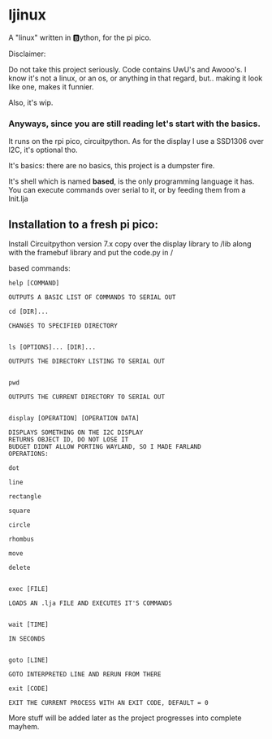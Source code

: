 # ljinux
A "linux" written in 🅱️ython, for the pi pico.

Disclaimer: 

Do not take this project seriously. Code contains UwU's and Awooo's.
I know it's not a linux, or an os, or anything in that regard, but.. making it look like one, makes it funnier.

Also, it's wip.

<h3>Anyways, since you are still reading let's start with the basics.</h3>
It runs on the rpi pico, circuitpython.
As for the display I use a SSD1306 over I2C, it's optional tho.

It's basics:
there are no basics, this project is a dumpster fire.

It's shell which is named <b>based</b>, is the only programming language it has.
You can execute commands over serial to it, or by feeding them from a Init.lja

<h2>Installation to a fresh pi pico:</h2>

Install Circuitpython version 7.x
copy over the display library to /lib along with the framebuf library
and put the code.py in /

based commands:
```
help [COMMAND]

OUTPUTS A BASIC LIST OF COMMANDS TO SERIAL OUT

cd [DIR]...

CHANGES TO SPECIFIED DIRECTORY


ls [OPTIONS]... [DIR]...

OUTPUTS THE DIRECTORY LISTING TO SERIAL OUT


pwd

OUTPUTS THE CURRENT DIRECTORY TO SERIAL OUT


display [OPERATION] [OPERATION DATA]

DISPLAYS SOMETHING ON THE I2C DISPLAY
RETURNS OBJECT ID, DO NOT LOSE IT
BUDGET DIDNT ALLOW PORTING WAYLAND, SO I MADE FARLAND
OPERATIONS:

dot

line

rectangle

square

circle

rhombus

move

delete


exec [FILE]

LOADS AN .lja FILE AND EXECUTES IT'S COMMANDS


wait [TIME]

IN SECONDS


goto [LINE]

GOTO INTERPRETED LINE AND RERUN FROM THERE

exit [CODE]

EXIT THE CURRENT PROCESS WITH AN EXIT CODE, DEFAULT = 0
```

More stuff will be added later as the project progresses into complete mayhem.
